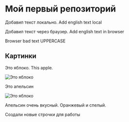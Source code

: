 # Мой первый репозиторий

Добавил текст локально. Add english text local

Добавил текст через браузер. Add english text in browser


Browser bad text
UPPERCASE

## Картинки
Это яблоко. This apple.

![Это яблоко](apple.jpg)

Это апельсин

![Это яблоко](orange.png)

Апельсин очень вкусный. Оранжевый и спелый.

Создали новые строчки для работы
